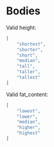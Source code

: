 # Bodies

Valid height:

```json
[
    "shortest",
    "shorter",
    "short",
    "median",
    "tall",
    "taller",
    "tallest"
]
```


Valid fat_content:

```json
[
    "lowest",
    "lower",
    "median",
    "higher",
    "highest"
]
```